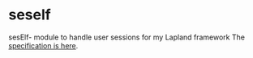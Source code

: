 # seself
sesElf- module to handle user sessions for my Lapland framework
The [specification is here](https://github.com/UniBreakfast/lapland-js-spec#lapland-specification-vanilla-js-backend-framework).
